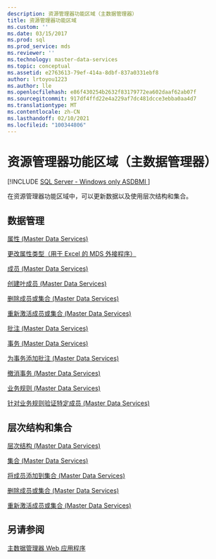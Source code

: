 ```yaml
---
description: 资源管理器功能区域（主数据管理器）
title: 资源管理器功能区域
ms.custom: ''
ms.date: 03/15/2017
ms.prod: sql
ms.prod_service: mds
ms.reviewer: ''
ms.technology: master-data-services
ms.topic: conceptual
ms.assetid: e2763613-79ef-414a-8dbf-837a0331ebf8
author: lrtoyou1223
ms.author: lle
ms.openlocfilehash: e86f430254b2632f83179772ea602daaf62ab07f
ms.sourcegitcommit: 917df4ffd22e4a229af7dc481dcce3ebba0aa4d7
ms.translationtype: MT
ms.contentlocale: zh-CN
ms.lasthandoff: 02/10/2021
ms.locfileid: "100344806"
---
```

# <a name="explorer-functional-area-master-data-manager"></a>资源管理器功能区域（主数据管理器）

[!INCLUDE [SQL Server - Windows only ASDBMI  ](../includes/applies-to-version/sql-windows-only-asdbmi.md)]

  在资源管理器功能区域中，可以更新数据以及使用层次结构和集合。  
  
## <a name="data-management"></a>数据管理  
 [属性 (Master Data Services)](../master-data-services/attributes-master-data-services.md)  
  
 [更改属性类型（用于 Excel 的 MDS 外接程序）](../master-data-services/microsoft-excel-add-in/change-the-attribute-type-mds-add-in-for-excel.md)  
  
 [成员 &#40;Master Data Services&#41;](../master-data-services/members-master-data-services.md)  
  
 [创建叶成员 &#40;Master Data Services&#41;](../master-data-services/create-a-leaf-member-master-data-services.md)  
  
 [删除成员或集合 (Master Data Services)](../master-data-services/delete-a-member-or-collection-master-data-services.md)  
  
 [重新激活成员或集合 (Master Data Services)](../master-data-services/reactivate-a-member-or-collection-master-data-services.md)  
  
 [批注 (Master Data Services)](../master-data-services/annotations-master-data-services.md)  
  
 [事务 (Master Data Services)](../master-data-services/transactions-master-data-services.md)  
  
 [为事务添加批注 (Master Data Services)](../master-data-services/annotate-a-transaction-master-data-services.md)  
  
 [撤消事务 (Master Data Services)](../master-data-services/reverse-a-transaction-master-data-services.md)  
  
 [业务规则 (Master Data Services)](../master-data-services/business-rules-master-data-services.md)  
  
 [针对业务规则验证特定成员 (Master Data Services)](../master-data-services/validate-specific-members-against-business-rules-master-data-services.md)  
  
## <a name="hierarchies-and-collections"></a>层次结构和集合  
 [层次结构 (Master Data Services)](../master-data-services/hierarchies-master-data-services.md)  
  
   
  
 [集合 (Master Data Services)](../master-data-services/collections-master-data-services.md)  
  
 [将成员添加到集合 (Master Data Services)](../master-data-services/add-members-to-a-collection-master-data-services.md)  
  
 [删除成员或集合 (Master Data Services)](../master-data-services/delete-a-member-or-collection-master-data-services.md)  
  
 [重新激活成员或集合 (Master Data Services)](../master-data-services/reactivate-a-member-or-collection-master-data-services.md)  
  
## <a name="see-also"></a>另请参阅  
 [主数据管理器 Web 应用程序](../master-data-services/master-data-manager-web-application.md)  
  
  
